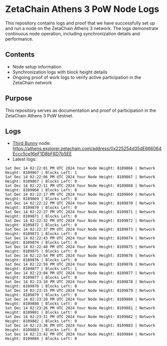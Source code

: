 # ZetaChain Athens 3 PoW Node Logs
This repository contains logs and proof that we have successfully set up and run a node on the ZetaChain Athens 3 network. The logs demonstrate continuous node operation, including synchronization details and performance.

## Contents
- Node setup information
- Synchronization logs with block height details
- Ongoing proof of work logs to verify active participation in the ZetaChain network

## Purpose
This repository serves as documentation and proof of participation in the ZetaChain Athens 3 PoW testnet.

## Logs

- [Third Bunny](https://thirdbunny.xyz/) node: https://athens.explorer.zetachain.com/address/0x225254d35dE666064Eccc5ce16eF1D8bF8D7b5EE
- Latest logs:
```
Sat Dec 14 02:22:01 PM UTC 2024 Your Node Height: 8109866 | Network Height: 8109867 | Blocks Left: 1
Sat Dec 14 02:22:06 PM UTC 2024 Your Node Height: 8109867 | Network Height: 8109867 | Blocks Left: 0
Sat Dec 14 02:22:11 PM UTC 2024 Your Node Height: 8109868 | Network Height: 8109868 | Blocks Left: 0
Sat Dec 14 02:22:17 PM UTC 2024 Your Node Height: 8109869 | Network Height: 8109869 | Blocks Left: 0
Sat Dec 14 02:22:22 PM UTC 2024 Your Node Height: 8109870 | Network Height: 8109870 | Blocks Left: 0
Sat Dec 14 02:22:27 PM UTC 2024 Your Node Height: 8109871 | Network Height: 8109871 | Blocks Left: 0
Sat Dec 14 02:22:32 PM UTC 2024 Your Node Height: 8109872 | Network Height: 8109872 | Blocks Left: 0
Sat Dec 14 02:22:37 PM UTC 2024 Your Node Height: 8109873 | Network Height: 8109873 | Blocks Left: 0
Sat Dec 14 02:22:43 PM UTC 2024 Your Node Height: 8109874 | Network Height: 8109874 | Blocks Left: 0
Sat Dec 14 02:22:48 PM UTC 2024 Your Node Height: 8109875 | Network Height: 8109875 | Blocks Left: 0
Sat Dec 14 02:22:54 PM UTC 2024 Your Node Height: 8109876 | Network Height: 8109876 | Blocks Left: 0
Sat Dec 14 02:22:59 PM UTC 2024 Your Node Height: 8109876 | Network Height: 8109877 | Blocks Left: 1
Sat Dec 14 02:23:04 PM UTC 2024 Your Node Height: 8109877 | Network Height: 8109877 | Blocks Left: 0
Sat Dec 14 02:23:10 PM UTC 2024 Your Node Height: 8109878 | Network Height: 8109878 | Blocks Left: 0
Sat Dec 14 02:23:15 PM UTC 2024 Your Node Height: 8109879 | Network Height: 8109879 | Blocks Left: 0
Sat Dec 14 02:23:20 PM UTC 2024 Your Node Height: 8109880 | Network Height: 8109880 | Blocks Left: 0
Sat Dec 14 02:23:26 PM UTC 2024 Your Node Height: 8109881 | Network Height: 8109881 | Blocks Left: 0
Sat Dec 14 02:23:31 PM UTC 2024 Your Node Height: 8109882 | Network Height: 8109882 | Blocks Left: 0
Sat Dec 14 02:23:36 PM UTC 2024 Your Node Height: 8109883 | Network Height: 8109883 | Blocks Left: 0
Sat Dec 14 02:23:42 PM UTC 2024 Your Node Height: 8109884 | Network Height: 8109884 | Blocks Left: 0
```
